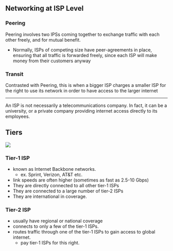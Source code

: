 
## Networking at ISP Level
### Peering
Peering involves two IPSs coming together to exchange traffic with each other freely, and for mutual benefit.
- Normally, ISPs of competing size have peer-agreements in place, ensuring that all traffic is forwarded freely, since each ISP will make money from their customers anyway

### Transit
Contrasted with Peering, this is when a bigger ISP charges a smaller ISP for the right to use its network in order to have access to the larger internet

* * *

An ISP is not necessarily a telecommunications company. In fact, it can be a university, or a private company providing internet access directly to its employees.

## Tiers
![](/assets/images/2021-03-11-17-31-26.png)
### Tier-1 ISP
- known as Internet Backbone networks.
	- ex. Sprint, Verizon, AT&T etc.
- link speeds are often higher (sometimes as fast as 2.5-10 Gbps)
- They are directly connected to all other tier-1 ISPs
- They are connected to a large number of tier-2 ISPs
- They are international in coverage.

### Tier-2 ISP
- usually have regional or national coverage
- connects to only a few of the tier-1 ISPs.
- routes traffic through one of the tier-1 ISPs to gain access to global internet.
	- pay tier-1 ISPs for this right.
